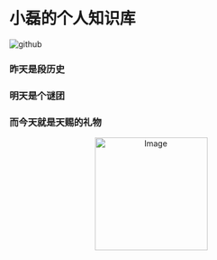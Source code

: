 <p align="center"><h1>小磊的个人知识库</h1></p>

![github](https://badgen.net/badge/github/1.0.0/?icon=github)

<p align="center"><h3>昨天是段历史</h3></p>
<p align="center"><h3>明天是个谜团</h3></p>
<p align="center"><h3>而今天就是天赐的礼物</h3></p>

<p align="center"><img src="https://cdn.jsdelivr.net/gh/hehuan2023/pic/typora/rabbit.png" alt="Image" width="200" height="200"></p>



